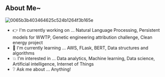 ## About Me~

![0065b3b403464625c524b1264f3b165e](https://user-images.githubusercontent.com/45563371/88962170-a585ce00-d2d8-11ea-8b71-3c014f8925d8.gif)

- :point_right: I'm currently working on ... Natural Language Processing, Persistent models for WWTP, Genetic engineering attribution challenge, Clean energy project
- :information_desk_person: I'm currently learning ... AWS, FLask, BERT, Data structures and algorithms
- :boom: I'm interested in ... Data analytics, Machine learning, Data science, Artificial intelligence, Internet of Things
- :grey_question: Ask me about ... Anything!
